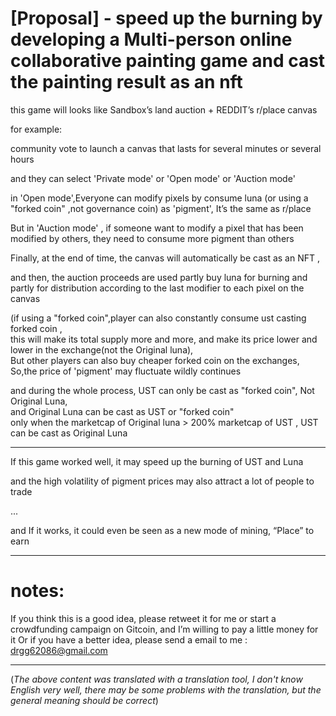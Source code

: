 
# [Proposal] - speed up the burning by developing a Multi-person online collaborative painting game and cast the painting result as an nft

this game will looks like Sandbox’s land auction + REDDIT’s r/place canvas  

for example:

community vote to launch a canvas that lasts for several minutes or several hours
 
and they can select 'Private mode' or 'Open mode' or 'Auction mode'

in 'Open mode',Everyone can modify pixels by consume luna (or using a "forked coin" ,not governance coin) as 'pigment', 
It’s the same as r/place

But in 'Auction mode' , if someone want to modify a pixel that has been modified by others, they need to consume more pigment than others 

Finally, at the end of time, the canvas will automatically be cast as an NFT , 

and then, the auction proceeds are used partly buy luna for burning and partly for distribution according to the last modifier to each pixel on the canvas

(if using a "forked coin",player can also constantly consume ust casting forked coin ,  
this will make its total supply more and more, and make its price lower and lower in the exchange(not the Original luna),  
But other players can also buy cheaper forked coin on the exchanges,  
So,the price of 'pigment' may fluctuate wildly continues   

and during the whole process, UST can only be cast as "forked coin", Not Original Luna,    
and Original Luna can be cast as UST or "forked coin"  
only when the marketcap of Original luna > 200% marketcap of UST , UST can be cast as Original Luna  

------------------------------------------------------------------------------------------------------------------------------------------
 
If this game worked well, it may speed up the burning of UST and Luna

and the high volatility of pigment prices may also attract a lot of people to trade

...

and If it works, it could even be seen as a new mode of mining, “Place” to earn



------------------------------------------------------------------------------------------------------------------------------------------

# notes:
 If you think this is a good idea, please retweet it for me or start a crowdfunding campaign on Gitcoin, and I’m willing to pay a little money for it
 Or if you have a better idea, please send a email to me :  drgg62086@gmail.com


------------------------------------------------------------------------------------------------------------------------------------------


(_The above content was translated with a translation tool, I don't know English very well, there may be some problems with the translation, but the general meaning should be correct_)
